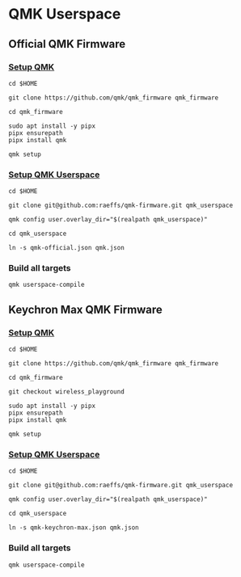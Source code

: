 # QMK Userspace

## Official QMK Firmware

### [Setup QMK](https://docs.qmk.fm/newbs_getting_started)

```
cd $HOME

git clone https://github.com/qmk/qmk_firmware qmk_firmware

cd qmk_firmware

sudo apt install -y pipx
pipx ensurepath
pipx install qmk

qmk setup
```

### [Setup QMK Userspace](https://docs.qmk.fm/newbs_external_userspace)

```
cd $HOME

git clone git@github.com:raeffs/qmk-firmware.git qmk_userspace

qmk config user.overlay_dir="$(realpath qmk_userspace)"

cd qmk_userspace

ln -s qmk-official.json qmk.json
```

### Build all targets

```
qmk userspace-compile
```

## Keychron Max QMK Firmware

### [Setup QMK](https://docs.qmk.fm/newbs_getting_started)

```
cd $HOME

git clone https://github.com/qmk/qmk_firmware qmk_firmware

cd qmk_firmware

git checkout wireless_playground

sudo apt install -y pipx
pipx ensurepath
pipx install qmk

qmk setup
```

### [Setup QMK Userspace](https://docs.qmk.fm/newbs_external_userspace)

```
cd $HOME

git clone git@github.com:raeffs/qmk-firmware.git qmk_userspace

qmk config user.overlay_dir="$(realpath qmk_userspace)"

cd qmk_userspace

ln -s qmk-keychron-max.json qmk.json
```

### Build all targets

```
qmk userspace-compile
```
